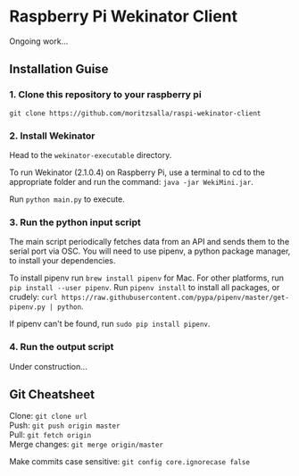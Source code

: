 # Raspberry Pi Wekinator Client

Ongoing work…

## Installation Guise

### 1. Clone this repository to your raspberry pi

`git clone https://github.com/moritzsalla/raspi-wekinator-client`

### 2. Install Wekinator

Head to the `wekinator-executable` directory.

To run Wekinator (2.1.0.4) on Raspberry Pi, use a terminal to cd to the appropriate folder and run the command: `java -jar WekiMini.jar`.

Run `python main.py` to execute.

### 3. Run the python input script

The main script periodically fetches data from an API and sends them to the serial port via OSC. You will need to use pipenv, a python package manager, to install your dependencies. 

To install pipenv run `brew install pipenv` for Mac. For other platforms, run `pip install --user pipenv`. Run `pipenv install` to install all packages, or crudely: `curl https://raw.githubusercontent.com/pypa/pipenv/master/get-pipenv.py | python`. 

If pipenv can't be found, run `sudo pip install pipenv`.

### 4. Run the output script

Under construction…

## Git Cheatsheet

Clone: `git clone url`  
Push: `git push origin master`  
Pull: `git fetch origin`  
Merge changes: `git merge origin/master`

Make commits case sensitive: `git config core.ignorecase false`
